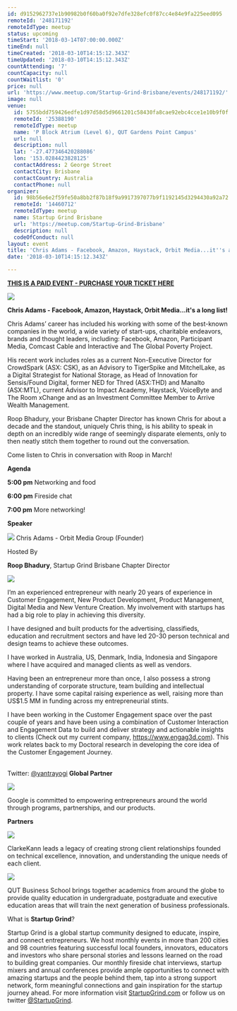 ```yaml
---
id: d9152962737e1b90982b0f60ba0f92e7dfe328efc0f87cc4e84e9fa225eed095
remoteId: '248171192'
remoteIdType: meetup
status: upcoming
timeStart: '2018-03-14T07:00:00.000Z'
timeEnd: null
timeCreated: '2018-03-10T14:15:12.343Z'
timeUpdated: '2018-03-10T14:15:12.343Z'
countAttending: '7'
countCapacity: null
countWaitlist: '0'
price: null
url: 'https://www.meetup.com/Startup-Grind-Brisbane/events/248171192/'
image: null
venue:
  id: 5755bdd759426edfe1d97d58d5d9661201c58430fa8cae92ebc4cce1e10b9f0f
  remoteId: '25388190'
  remoteIdType: meetup
  name: 'P Block Atrium (Level 6), QUT Gardens Point Campus'
  url: null
  description: null
  lat: '-27.477346420288086'
  lon: '153.0284423828125'
  contactAddress: 2 George Street
  contactCity: Brisbane
  contactCountry: Australia
  contactPhone: null
organizer:
  id: 98b56e6e2f59fe50a8bb2f87b18f9a9917397077b9f1192145d3294430a92a72
  remoteId: '14460712'
  remoteIdType: meetup
  name: Startup Grind Brisbane
  url: 'https://meetup.com/Startup-Grind-Brisbane'
  description: null
  codeOfConduct: null
layout: event
title: 'Chris Adams - Facebook, Amazon, Haystack, Orbit Media...it''s a long list!'
date: '2018-03-10T14:15:12.343Z'

---
```

<p><b><a href="https://www.startupgrind.com/events/details/startup-grind-brisbane-presents-chris-adams-facebook-amazon-haystack-orbit-mediaits-a-long-list"> THIS IS A PAID EVENT - PURCHASE YOUR TICKET HERE </a></b></p> <p><img src="https://res.cloudinary.com/startup-grind/image/upload/c_fill,f_auto,g_center,h_150,q_auto:good,w_150/v1/softlayer0/80135C1/media/v1/AUTH_d0619b05-07fc-49f0-8249-da585ea45ce5/events/Chris%20Adams_PLigUM9.jpeg" /></p> <p><b>Chris Adams - Facebook, Amazon, Haystack, Orbit Media...it's a long list!</b></p> <p>Chris Adams’ career has included his working with some of the best-known companies in the world, a wide variety of start-ups, charitable endeavors, brands and thought leaders, including: Facebook, Amazon, Participant Media, Comcast Cable and Interactive and The Global Poverty Project.</p> <p>His recent work includes roles as a current Non-Executive Director for CrowdSpark (ASX: CSK), as an Advisory to TigerSpike and MitchelLake, as a Digital Strategist for National Storage, as Head of Innovation for Sensis/Found Digital, former NED for Thred (ASX:THD) and Manalto (ASX:MTL), current Advisor to Impact Academy, Haystack, VoiceByte and The Room xChange and as an Investment Committee Member to Arrive Wealth Management.</p> <p>Roop Bhadury, your Brisbane Chapter Director has known Chris for about a decade and the standout, uniquely Chris thing, is his ability to speak in depth on an incredibly wide range of seemingly disparate elements, only to then neatly stitch them together to round out the conversation.</p> <p>Come listen to Chris in conversation with Roop in March!</p> <p><b>Agenda</b></p> <p><b>5:00 pm</b> Networking and food</p> <p><b>6:00 pm</b> Fireside chat</p> <p><b>7:00 pm</b> More networking!</p> <p><b>Speaker</b></p> <p><img src="https://res.cloudinary.com/startup-grind/image/upload/c_fill,f_auto,g_center,h_150,q_auto:good,w_150/v1/softlayer0/80135C1/media/v1/AUTH_d0619b05-07fc-49f0-8249-da585ea45ce5/events/Chris%20Adams_V6UGDSg.jpeg" /> Chris Adams - Orbit Media Group (Founder)</p> <p>Hosted By</p> <p><b>Roop Bhadury</b>, Startup Grind Brisbane Chapter Director</p> <p><img src="https://res.cloudinary.com/startup-grind/image/upload/c_fill,f_auto,g_center,h_700,q_auto:good,w_700/v1/softlayer0/80135C1/media/v1/AUTH_d0619b05-07fc-49f0-8249-da585ea45ce5/avatars/roop_kumar%20bhadury_R6r1eeT.jpg" /></p> <p>I’m an experienced entrepreneur with nearly 20 years of experience in Customer Engagement, New Product Development, Product Management, Digital Media and New Venture Creation. My involvement with startups has had a big role to play in achieving this diversity.</p> <p>I have designed and built products for the advertising, classifieds, education and recruitment sectors and have led 20-30 person technical and design teams to achieve these outcomes.</p> <p>I have worked in Australia, US, Denmark, India, Indonesia and Singapore where I have acquired and managed clients as well as vendors.</p> <p>Having been an entrepreneur more than once, I also possess a strong understanding of corporate structure, team building and intellectual property. I have some capital raising experience as well, raising more than US$1.5 MM in funding across my entrepreneurial stints.</p> <p>I have been working in the Customer Engagement space over the past couple of years and have been using a combination of Customer Interaction and Engagement Data to build and deliver strategy and actionable insights to clients (Check out my current company, <a href="https://www.engag3d.com" class="linkified">https://www.engag3d.com</a>). This work relates back to my Doctoral research in developing the core idea of the Customer Engagement Journey.</p> <p><br/>Twitter: <a href="http://twitter.com/yantrayogi">@yantrayogi</a> <b>Global Partner</b></p> <p><a href="http://www.google.com/entrepreneurs/"> <img src="https://res.cloudinary.com/startup-grind/image/upload/c_fill,f_auto,g_center,h_100,q_auto:good/v1/softlayer0/80135C1/media/v1/AUTH_d0619b05-07fc-49f0-8249-da585ea45ce5/sponsors/google_for_entrepreneurs_-_final.png" /> </a></p> <p>Google is committed to empowering entrepreneurs around the world through programs, partnerships, and our products.</p> <p><b>Partners</b></p> <p><a href="http://www.clarkekann.com.au/"> <img src="https://res.cloudinary.com/startup-grind/image/upload/c_fill,f_auto,g_center,h_50,q_auto:good/v1/softlayer0/80135C1/media/v1/AUTH_d0619b05-07fc-49f0-8249-da585ea45ce5/sponsors/Clarke_2kJUiO2.png" /> </a></p> <p>ClarkeKann leads a legacy of creating strong client relationships founded on technical excellence, innovation, and understanding the unique needs of each client.</p> <p><a href="https://www.qut.edu.au/"> <img src="https://res.cloudinary.com/startup-grind/image/upload/c_fill,f_auto,g_center,h_50,q_auto:good/v1/softlayer0/80135C1/media/v1/AUTH_d0619b05-07fc-49f0-8249-da585ea45ce5/sponsors/QUT_j6JBYi5.png" /> </a></p> <p>QUT Business School brings together academics from around the globe to provide quality education in undergraduate, postgraduate and executive education areas that will train the next generation of business professionals.</p> <p>What is <b>Startup Grind</b>?</p> <p>Startup Grind is a global startup community designed to educate, inspire, and connect entrepreneurs. We host monthly events in more than 200 cities and 98 countries featuring successful local founders, innovators, educators and investors who share personal stories and lessons learned on the road to building great companies. Our monthly fireside chat interviews, startup mixers and annual conferences provide ample opportunities to connect with amazing startups and the people behind them, tap into a strong support network, form meaningful connections and gain inspiration for the startup journey ahead. For more information visit <a href="https://www.startupgrind.com/">StartupGrind.com</a> or follow us on twitter <a href="https://twitter.com/StartupGrind">@StartupGrind</a>.</p>
